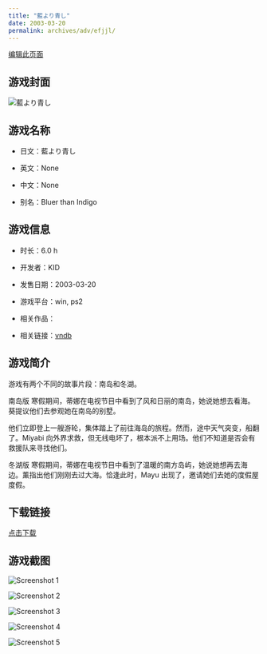 ```yaml
---
title: "藍より青し"
date: 2003-03-20
permalink: archives/adv/efjjl/
---
```

[编辑此页面](https://github.com/ACG-3/ADV3-source/blob/main/source/_posts/%E8%97%8D%E3%82%88%E3%82%8A%E9%9D%92%E3%81%97.md)

## 游戏封面

![藍より青し](https://pan.timero.xyz/d/onedrive/img_lib_001/%E8%97%8D%E3%82%88%E3%82%8A%E9%9D%92%E3%81%97_cover.avif)


## 游戏名称

- 日文：藍より青し
- 英文：None
- 中文：None

- 别名：Bluer than Indigo


## 游戏信息

- 时长：6.0 h
- 开发者：KID
- 发售日期：2003-03-20
- 游戏平台：win, ps2
- 相关作品：

- 相关链接：[vndb](https://vndb.org/v60)


## 游戏简介

游戏有两个不同的故事片段：南岛和冬湖。

南岛版
寒假期间，蒂娜在电视节目中看到了风和日丽的南岛，她说她想去看海。葵提议他们去参观她在南岛的别墅。

他们立即登上一艘游轮，集体踏上了前往海岛的旅程。然而，途中天气突变，船翻了。Miyabi 向外界求救，但无线电坏了，根本派不上用场。他们不知道是否会有救援队来寻找他们。

冬湖版
寒假期间，蒂娜在电视节目中看到了温暖的南方岛屿，她说她想再去海边。薰指出他们刚刚去过大海。恰逢此时，Mayu 出现了，邀请她们去她的度假屋度假。




## 下载链接

[点击下载](https://pan.timero.xyz/onedrive/adv_lib_001/%E8%97%8D%E3%82%88%E3%82%8A%E9%9D%92%E3%81%97)


## 游戏截图


![Screenshot 1](https://pan.timero.xyz/d/onedrive/img_lib_001/%E8%97%8D%E3%82%88%E3%82%8A%E9%9D%92%E3%81%97_Screenshot_1.avif)

![Screenshot 2](https://pan.timero.xyz/d/onedrive/img_lib_001/%E8%97%8D%E3%82%88%E3%82%8A%E9%9D%92%E3%81%97_Screenshot_2.avif)

![Screenshot 3](https://pan.timero.xyz/d/onedrive/img_lib_001/%E8%97%8D%E3%82%88%E3%82%8A%E9%9D%92%E3%81%97_Screenshot_3.avif)

![Screenshot 4](https://pan.timero.xyz/d/onedrive/img_lib_001/%E8%97%8D%E3%82%88%E3%82%8A%E9%9D%92%E3%81%97_Screenshot_4.avif)

![Screenshot 5](https://pan.timero.xyz/d/onedrive/img_lib_001/%E8%97%8D%E3%82%88%E3%82%8A%E9%9D%92%E3%81%97_Screenshot_5.avif)

